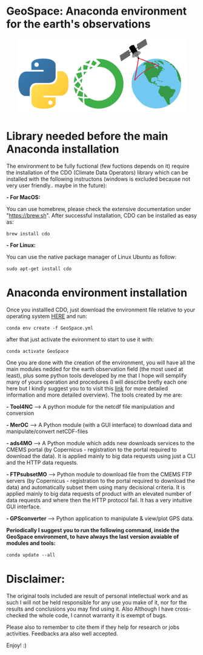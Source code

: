 # GeoSpace: Anaconda environment for the earth's observations 

<p align="center">
  <img width="" height="200" src='src/Logo.png'>
</p>

# Library needed before the main Anaconda installation

The environment to be fully fuctional (few fuctions depends on it) require the installation of the CDO (Climate Data Operators) library which can be installed with the following instructons (windows is excluded because not very user friendly.. maybe in the future):

**- For MacOS:**

You can use homebrew, please check the extensive documentation under "https://brew.sh". After successful installation, CDO can be installed as easy as:

  ```
  brew install cdo
  ```

  **- For Linux:**
  
  You can use the native package manager of Linux Ubuntu as follow:

  ```
  sudo apt-get install cdo
  ```

# Anaconda environment installation

Once you installled CDO, just download the environment file relative to your operating system [HERE](https://anaconda.org/CSammarco/GeoSpace/files) and run:

```
conda env create -f GeoSpace.yml
```

after that just activate the evironment to start to use it with:

```
conda activate GeoSpace
```

One you are done with the creation of the environment, you will  have all the main modules nedded for the earth observation field (the most used at least), plus some  python tools  developed by me that I hope will semplify many of yours operation and procedures (I will describe brefly each one here but I kindly suggest you to to visit this [link](carmelosammarco.com) for more detailed information and more detailed overview). The tools created by me are:

**- Tool4NC** --> A python module for the netcdf file manipulation and conversion

**- MerOC**   --> A Python module (with a GUI interface) to download data and manipulate/convert netCDF-files 

**- ads4MO**  --> A Python module which adds new downloads services to the CMEMS portal (by Copernicus - registration to the portal required to download the data). It is applied mainly to big data requests using just a CLI and the HTTP data requests.

**- FTPsubsetMO** --> Python module to download file from the CMEMS FTP servers (by Copernicus - registration to the portal required to download the data) and automatically subset them using many decisional criteria. It is applied mainly to big data requests of product with an elevated number of data requests and where then the HTTP protocol fail. It has a very intuitive GUI interface. 

**- GPSconverter** --> Python application to manipulate & view/plot GPS data.

**Periodically I suggest you to run  the following command, inside the GeoSpace environment, to have always the last version avaiable of modules and tools:**

```
conda update --all
```

# Disclaimer:

The original tools included are result of personal intellectual work and as such I will not be held responsible for any use you make of it, nor for the results and conclusions you may find using it. Also Although I have cross-checked the whole code, I cannot warranty it is exempt of bugs. 

Please also to remember to cite them  if they help for research or jobs activities. Feedbacks ara also well accepted.

Enjoy! :)
